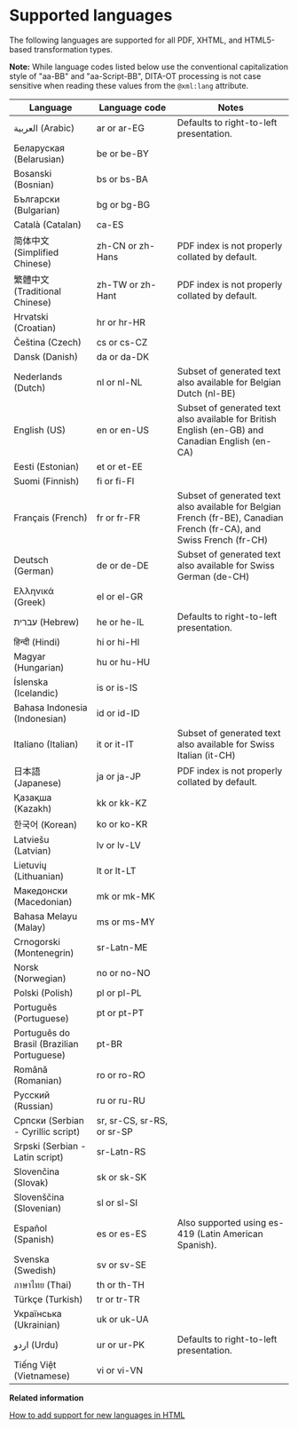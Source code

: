 # Supported languages

The following languages are supported for all PDF, XHTML, and HTML5-based transformation types.

**Note:** While language codes listed below use the conventional capitalization style of "aa-BB" and "aa-Script-BB", DITA-OT processing is not case sensitive when reading these values from the `@xml:lang` attribute.

|Language|Language code|Notes|
|--------|-------------|-----|
|العربية \(Arabic\)|ar or ar-EG|Defaults to right-to-left presentation.|
|Беларуская \(Belarusian\)|be or be-BY| |
|Bosanski \(Bosnian\)|bs or bs-BA| |
|Български \(Bulgarian\)|bg or bg-BG| |
|Català \(Catalan\)|ca-ES| |
|简体中文 \(Simplified Chinese\)|zh-CN or zh-Hans|PDF index is not properly collated by default.|
|繁體中文 \(Traditional Chinese\)|zh-TW or zh-Hant|PDF index is not properly collated by default.|
|Hrvatski \(Croatian\)|hr or hr-HR| |
|Čeština \(Czech\)|cs or cs-CZ| |
|Dansk \(Danish\)|da or da-DK| |
|Nederlands \(Dutch\)|nl or nl-NL|Subset of generated text also available for Belgian Dutch \(nl-BE\)|
|English \(US\)|en or en-US|Subset of generated text also available for British English \(en-GB\) and Canadian English \(en-CA\)|
|Eesti \(Estonian\)|et or et-EE| |
|Suomi \(Finnish\)|fi or fi-FI| |
|Français \(French\)|fr or fr-FR|Subset of generated text also available for Belgian French \(fr-BE\), Canadian French \(fr-CA\), and Swiss French \(fr-CH\)|
|Deutsch \(German\)|de or de-DE|Subset of generated text also available for Swiss German \(de-CH\)|
|Ελληνικά \(Greek\)|el or el-GR| |
|עברית \(Hebrew\)|he or he-IL|Defaults to right-to-left presentation.|
|हिन्दी \(Hindi\)|hi or hi-HI| |
|Magyar \(Hungarian\)|hu or hu-HU| |
|Íslenska \(Icelandic\)|is or is-IS| |
|Bahasa Indonesia \(Indonesian\)|id or id-ID| |
|Italiano \(Italian\)|it or it-IT|Subset of generated text also available for Swiss Italian \(it-CH\)|
|日本語 \(Japanese\)|ja or ja-JP|PDF index is not properly collated by default.|
|Қазақша \(Kazakh\)|kk or kk-KZ| |
|한국어 \(Korean\)|ko or ko-KR| |
|Latviešu \(Latvian\)|lv or lv-LV| |
|Lietuvių \(Lithuanian\)|lt or lt-LT| |
|Македонски \(Macedonian\)|mk or mk-MK| |
|Bahasa Melayu \(Malay\)|ms or ms-MY| |
|Crnogorski \(Montenegrin\)|sr-Latn-ME| |
|Norsk \(Norwegian\)|no or no-NO| |
|Polski \(Polish\)|pl or pl-PL| |
|Português \(Portuguese\)|pt or pt-PT| |
|Português do Brasil \(Brazilian Portuguese\)|pt-BR| |
|Română \(Romanian\)|ro or ro-RO| |
|Русский \(Russian\)|ru or ru-RU| |
|Српски \(Serbian - Cyrillic script\)|sr, sr-CS, sr-RS, or sr-SP| |
|Srpski \(Serbian - Latin script\)|sr-Latn-RS| |
|Slovenčina \(Slovak\)|sk or sk-SK| |
|Slovenščina \(Slovenian\)|sl or sl-SI| |
|Español \(Spanish\)|es or es-ES|Also supported using es-419 \(Latin American Spanish\).|
|Svenska \(Swedish\)|sv or sv-SE| |
|ภาษาไทย \(Thai\)|th or th-TH| |
|Türkçe \(Turkish\)|tr or tr-TR| |
|Українська \(Ukrainian\)|uk or uk-UA| |
|اردو \(Urdu\)|ur or ur-PK|Defaults to right-to-left presentation.|
|Tiếng Việt \(Vietnamese\)|vi or vi-VN| |

**Related information**  


[How to add support for new languages in HTML](../topics/plugin-addgeneratedtext.md)

